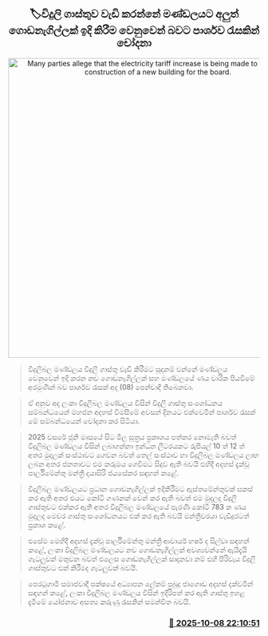 <p align='center'><b><h2 align='center' title='Many parties allege that the electricity tariff increase is being made to finance the construction of a new building for the board.'>🏷විදුලි ගාස්තුව වැඩි කරන්නේ මණ්ඩලයට අලුත් ගොඩනැගිල්ලක් ඉදි කිරීම වෙනුවෙන් බවට පාර්ශව රැසකින් ‍චෝදනා</h2></b></p>
<p align='center'><img src='https://helakuru.sgp1.cdn.digitaloceanspaces.com/esana/images/lib/electrycity-new-thumb.jpg' width='600' alt='Many parties allege that the electricity tariff increase is being made to finance the construction of a new building for the board.'></p>

> විදුලිබල මණ්ඩලය විදුලි ගාස්තු වැඩි කිරීමට සූදානම් වන්නේ මණ්ඩලය වෙනුවෙන් ඉදි කරන නව ගොඩනැගිල්ලක් සහ මණ්ඩලයේ ණය වාරික පියවීමේ අරමුණින් බව පාර්ශව රැසක් අද (08) පෙන්වාදී තිබෙනවා.

> ඒ අනුව අද ලංකා විදුලිබල මණ්ඩලය විසින් විදුලි ගාස්තු සංශෝධනය සම්බන්ධයෙන් මහජන අදහස් විමසීමේ අවසන් දිනයට එක්වෙමින් පාර්ශව රැසක් මේ සම්බන්ධයෙන් චෝදනා කර සිටියා.

> 2025 වසරේ ජූනි මාසයේ සිට මිල සූත්‍රය ප්‍රකාශය පත්කර නොමැති බවත් විදුලිබල මණ්ඩලය විසින් ලබාගන්නා ඉන්ධන ලීටරයකට රුපියල් 10 ත් 12 ත් අතර මුදලක් සංස්ථාවට ගෙවන බවත් තෙල් සංස්ථාව හා විදුලිබල මණ්ඩලය ලාභ ලබන අතර ජනතාවට එම කරුමය ගෙවීමට සිදුව ඇති බවයි එහිදී අදහස් දැක්වූ පාර්ලිමේන්තු මන්ත්‍රී දයාසිරි ජයසේකර සඳහන් කළේ.

> විදුලිබල මණ්ඩලයට ප්‍රධාන ගොඩනැගිල්ලක් ඉදිකිරීමට ඇස්තමේන්තුවක් සකස් කර ඇති අතර එයට කෝටි ගණනක් වෙන් කර ඇති බවත් එම මුදලද විදුලි ගාස්තුවට එක්කර ඇති අතර විදුලිබල මණ්ඩලයේ පැරණි කෝටි 783 ක ණය මුදලද මෙවර ගාස්තු සංශෝධනයට එක් කර ඇති බවයි මන්ත්‍රීවරයා වැඩිදුරටත් ප්‍රකාශ කළේ.

> එසේම මෙහිදී අදහස් දැක්වූ පාර්ලිමේන්තු මන්ත්‍රී ආචාර්ය හර්ෂ ද සිල්වා සඳහන් කළේ, ලංකා විදුලිබල මණ්ඩලයට නව ගොඩනැගිල්ලක් අවශ්‍යවන්නේ ඇයිදැයි ගැටලුවක් මතුවන බවත් එලෙස ගොඩනැගිල්ලක් සාදනවා නම් එහි පිරිවැය විදුලි ගාස්තුවට එක් කිරීමද ගැටලුවක් බවයි.

> පෙරටුගාමී සමාජවාදී පක්ෂයේ අධ්‍යාපන ලේකම් පුබුදු ජාගොඩ අදහස් දක්වමින් සඳහන් කළේ, ලංකා විදුලිබල මණ්ඩලය විසින් ඉදිරිපත් කර ඇති ගාස්තු ඉහළ දැමීමේ යෝජනාව අසත්‍ය කරුණු රැසකින් සමන්විත බවයි.



<h3 align='right'><a href='https://www.helakuru.lk/esana/p/114322/'>📅 2025-10-08 22:10:51</a></h3>
